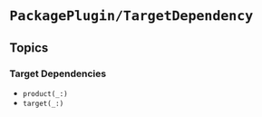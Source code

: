# ``PackagePlugin/TargetDependency``

## Topics

### Target Dependencies

- ``product(_:)``
- ``target(_:)``
